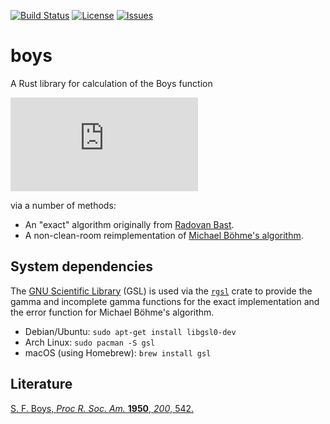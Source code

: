 [![Build Status](https://travis-ci.com/berquist/boys.svg?branch=master)](https://travis-ci.com/berquist/boys)
[![License](https://img.shields.io/github/license/berquist/boys.svg)](LICENSE)
[![Issues](https://img.shields.io/github/issues/berquist/boys.svg)](https://github.com/berquist/boys/issues)
<!-- [![crates.io](https://img.shields.io/crates/v/boys.svg)](https://crates.io/crates/boys) -->
<!-- [![Docs.rs](https://docs.rs/boys/badge.svg)](https://docs.rs/boys) -->

# boys

A Rust library for calculation of the Boys function

![equation](http://latex.codecogs.com/gif.latex?F_n%28x%29%3D%5Cint_0%5E1t%5E%7B2n%7De%5E%7B-xt%5E2%7Ddt)

via a number of methods:

- An "exact" algorithm originally from [Radovan Bast](https://github.com/bast/obara-saika/blob/52ff0fa4d470eeb7a41d932078b2e4d9a54d05e5/obara_saika.py#L371).
- A non-clean-room reimplementation of [Michael Böhme's algorithm](https://github.com/micb25/libboys).

## System dependencies

The [GNU Scientific Library](https://www.gnu.org/software/gsl/) (GSL) is used via the [`rgsl`](https://crates.io/crates/GSL) crate to provide the gamma and incomplete gamma functions for the exact implementation and the error function for Michael Böhme's algorithm.

- Debian/Ubuntu: `sudo apt-get install libgsl0-dev`
- Arch Linux: `sudo pacman -S gsl`
- macOS (using Homebrew): `brew install gsl`

## Literature

[S. F. Boys, *Proc R. Soc. Am.* **1950**, *200*, 542.](https://doi.org/10.1098/rspa.1950.0036)
